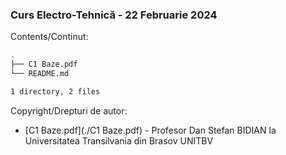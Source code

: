 ### Curs Electro-Tehnică - 22 Februarie 2024 

Contents/Continut: 

```sh
.
├── C1 Baze.pdf
└── README.md

1 directory, 2 files
```

Copyright/Drepturi de autor:
* [C1 Baze.pdf](./C1 Baze.pdf) - Profesor Dan Stefan BIDIAN la Universitatea Transilvania din Brasov UNITBV
